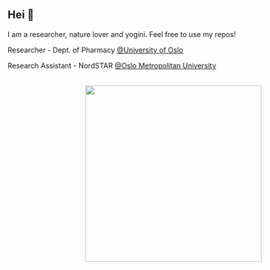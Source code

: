 ## Hei 🖖

I am a researcher, nature lover and yogini. Feel free to use my repos!

Researcher - Dept. of Pharmacy [@University of Oslo](https://www.mn.uio.no/farmasi/english/?vrtx=person-view&uid=kizilasb)

Research Assistant - NordSTAR [@Oslo Metropolitan University](https://www.oslomet.no/en/nordstar)

<br>

<img align="right" src="https://media.giphy.com/media/5cFcxYJ3WkeOViRP94/giphy.gif" alt="" width=350px height=350px/>









